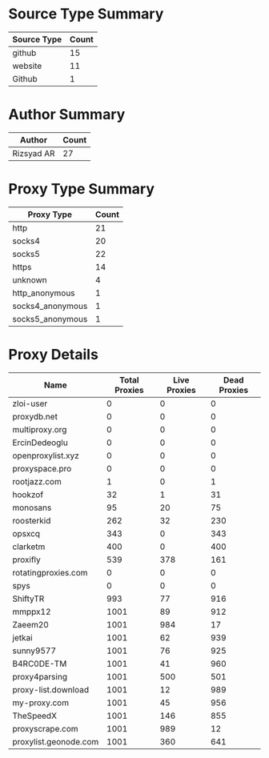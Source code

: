 # Source Type Summary

| Source Type | Count |
|-------------|-------|
| github | 15 |
| website | 11 |
| Github | 1 |


# Author Summary

| Author | Count |
|--------|-------|
| Rizsyad AR | 27 |


# Proxy Type Summary

| Proxy Type | Count |
|------------|-------|
| http | 21 |
| socks4 | 20 |
| socks5 | 22 |
| https | 14 |
| unknown | 4 |
| http_anonymous | 1 |
| socks4_anonymous | 1 |
| socks5_anonymous | 1 |


# Proxy Details

| Name | Total Proxies | Live Proxies | Dead Proxies |
|------|---------------|--------------|---------------|
| zloi-user | 0 | 0 | 0 |
| proxydb.net | 0 | 0 | 0 |
| multiproxy.org | 0 | 0 | 0 |
| ErcinDedeoglu | 0 | 0 | 0 |
| openproxylist.xyz | 0 | 0 | 0 |
| proxyspace.pro | 0 | 0 | 0 |
| rootjazz.com | 1 | 0 | 1 |
| hookzof | 32 | 1 | 31 |
| monosans | 95 | 20 | 75 |
| roosterkid | 262 | 32 | 230 |
| opsxcq | 343 | 0 | 343 |
| clarketm | 400 | 0 | 400 |
| proxifly | 539 | 378 | 161 |
| rotatingproxies.com | 0 | 0 | 0 |
| spys | 0 | 0 | 0 |
| ShiftyTR | 993 | 77 | 916 |
| mmppx12 | 1001 | 89 | 912 |
| Zaeem20 | 1001 | 984 | 17 |
| jetkai | 1001 | 62 | 939 |
| sunny9577 | 1001 | 76 | 925 |
| B4RC0DE-TM | 1001 | 41 | 960 |
| proxy4parsing | 1001 | 500 | 501 |
| proxy-list.download | 1001 | 12 | 989 |
| my-proxy.com | 1001 | 45 | 956 |
| TheSpeedX | 1001 | 146 | 855 |
| proxyscrape.com | 1001 | 989 | 12 |
| proxylist.geonode.com | 1001 | 360 | 641 |
